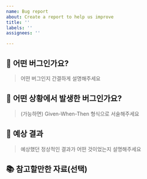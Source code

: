 ```yaml
---
name: Bug report
about: Create a report to help us improve
title: ''
labels: ''
assignees: ''

---
```


## 🐞 어떤 버그인가요?

> 어떤 버그인지 간결하게 설명해주세요

## 🧨 어떤 상황에서 발생한 버그인가요?

> (가능하면) Given-When-Then 형식으로 서술해주세요

## 💬 예상 결과

> 예상했던 정상적인 결과가 어떤 것이었는지 설명해주세요

## 📚 참고할만한 자료(선택)
